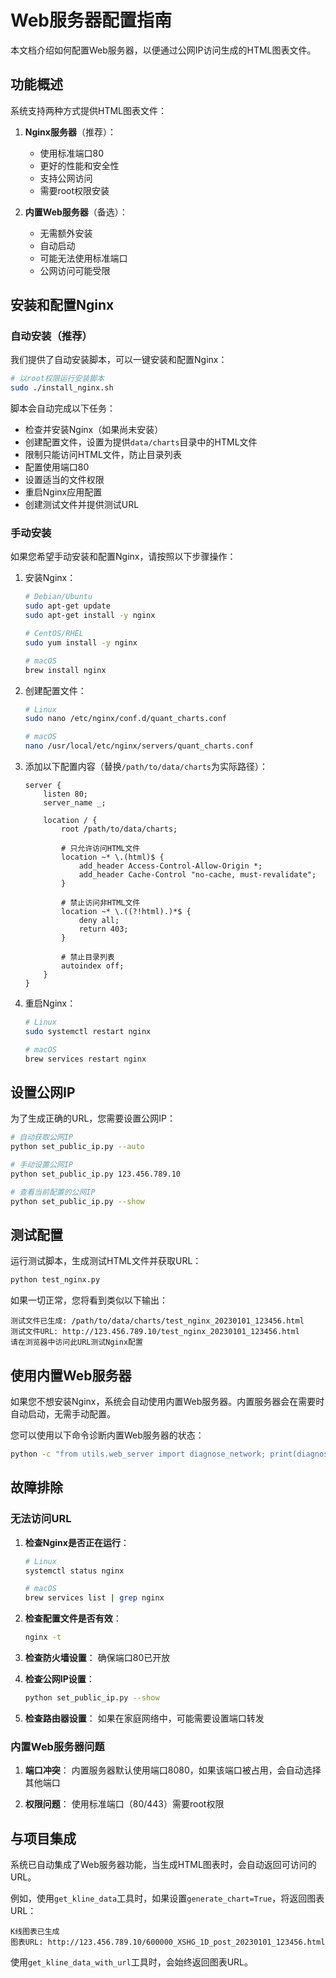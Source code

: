 # Web服务器配置指南

本文档介绍如何配置Web服务器，以便通过公网IP访问生成的HTML图表文件。

## 功能概述

系统支持两种方式提供HTML图表文件：

1. **Nginx服务器**（推荐）：
   - 使用标准端口80
   - 更好的性能和安全性
   - 支持公网访问
   - 需要root权限安装

2. **内置Web服务器**（备选）：
   - 无需额外安装
   - 自动启动
   - 可能无法使用标准端口
   - 公网访问可能受限

## 安装和配置Nginx

### 自动安装（推荐）

我们提供了自动安装脚本，可以一键安装和配置Nginx：

```bash
# 以root权限运行安装脚本
sudo ./install_nginx.sh
```

脚本会自动完成以下任务：
- 检查并安装Nginx（如果尚未安装）
- 创建配置文件，设置为提供`data/charts`目录中的HTML文件
- 限制只能访问HTML文件，防止目录列表
- 配置使用端口80
- 设置适当的文件权限
- 重启Nginx应用配置
- 创建测试文件并提供测试URL

### 手动安装

如果您希望手动安装和配置Nginx，请按照以下步骤操作：

1. 安装Nginx：
   ```bash
   # Debian/Ubuntu
   sudo apt-get update
   sudo apt-get install -y nginx
   
   # CentOS/RHEL
   sudo yum install -y nginx
   
   # macOS
   brew install nginx
   ```

2. 创建配置文件：
   ```bash
   # Linux
   sudo nano /etc/nginx/conf.d/quant_charts.conf
   
   # macOS
   nano /usr/local/etc/nginx/servers/quant_charts.conf
   ```

3. 添加以下配置内容（替换`/path/to/data/charts`为实际路径）：
   ```nginx
   server {
       listen 80;
       server_name _;
       
       location / {
           root /path/to/data/charts;
           
           # 只允许访问HTML文件
           location ~* \.(html)$ {
               add_header Access-Control-Allow-Origin *;
               add_header Cache-Control "no-cache, must-revalidate";
           }
           
           # 禁止访问非HTML文件
           location ~* \.((?!html).)*$ {
               deny all;
               return 403;
           }
           
           # 禁止目录列表
           autoindex off;
       }
   }
   ```

4. 重启Nginx：
   ```bash
   # Linux
   sudo systemctl restart nginx
   
   # macOS
   brew services restart nginx
   ```

## 设置公网IP

为了生成正确的URL，您需要设置公网IP：

```bash
# 自动获取公网IP
python set_public_ip.py --auto

# 手动设置公网IP
python set_public_ip.py 123.456.789.10

# 查看当前配置的公网IP
python set_public_ip.py --show
```

## 测试配置

运行测试脚本，生成测试HTML文件并获取URL：

```bash
python test_nginx.py
```

如果一切正常，您将看到类似以下输出：

```
测试文件已生成: /path/to/data/charts/test_nginx_20230101_123456.html
测试文件URL: http://123.456.789.10/test_nginx_20230101_123456.html
请在浏览器中访问此URL测试Nginx配置
```

## 使用内置Web服务器

如果您不想安装Nginx，系统会自动使用内置Web服务器。内置服务器会在需要时自动启动，无需手动配置。

您可以使用以下命令诊断内置Web服务器的状态：

```bash
python -c "from utils.web_server import diagnose_network; print(diagnose_network())"
```

## 故障排除

### 无法访问URL

1. **检查Nginx是否正在运行**：
   ```bash
   # Linux
   systemctl status nginx
   
   # macOS
   brew services list | grep nginx
   ```

2. **检查配置文件是否有效**：
   ```bash
   nginx -t
   ```

3. **检查防火墙设置**：
   确保端口80已开放

4. **检查公网IP设置**：
   ```bash
   python set_public_ip.py --show
   ```

5. **检查路由器设置**：
   如果在家庭网络中，可能需要设置端口转发

### 内置Web服务器问题

1. **端口冲突**：
   内置服务器默认使用端口8080，如果该端口被占用，会自动选择其他端口

2. **权限问题**：
   使用标准端口（80/443）需要root权限

## 与项目集成

系统已自动集成了Web服务器功能，当生成HTML图表时，会自动返回可访问的URL。

例如，使用`get_kline_data`工具时，如果设置`generate_chart=True`，将返回图表URL：

```
K线图表已生成
图表URL: http://123.456.789.10/600000_XSHG_1D_post_20230101_123456.html
```

使用`get_kline_data_with_url`工具时，会始终返回图表URL。
